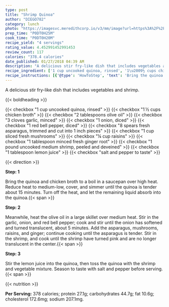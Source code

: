 ```yaml
---
type: post
title: "Shrimp Quinoa"
author: "DIEGO782"
category: lunch
photo: "https://imagesvc.meredithcorp.io/v3/mm/image?url=https%3A%2F%2Fimages.media-allrecipes.com%2Fuserphotos%2F1015954.jpg"
prep_time: "P0DT0H25M"
cook_time: "P0DT0H20M"
recipe_yield: "4 servings"
rating_value: 4.452991452991453
review_count: 117
calories: "378.4 calories"
date_published: 01/27/2018 04:39 AM
description: "A delicious stir fry-like dish that includes vegetables and shrimp."
recipe_ingredient: ['1 cup uncooked quinoa, rinsed', '1\u2009½ cups chicken broth', '2 tablespoons olive oil', '3 cloves garlic, minced', '1 onion, diced', '1 red bell pepper, diced', '8 spears fresh asparagus, trimmed and cut into 1 inch pieces', '1 cup sliced fresh mushrooms', '¼ cup raisins', '1 tablespoon minced fresh ginger root', '1 pound uncooked medium shrimp, peeled and deveined', '1 tablespoon lemon juice', 'salt and pepper to taste']
recipe_instructions: [{'@type': 'HowToStep', 'text': 'Bring the quinoa and chicken broth to a boil in a saucepan over high heat. Reduce heat to medium-low, cover, and simmer until the quinoa is tender about 15 minutes. Turn off the heat, and let the remaining liquid absorb into the quinoa.\n'}, {'@type': 'HowToStep', 'text': 'Meanwhile, heat the olive oil in a large skillet over medium heat. Stir in the garlic, onion, and red bell pepper; cook and stir until the onion has softened and turned translucent, about 5 minutes. Add the asparagus, mushrooms, raisins, and ginger; continue cooking until the asparagus is tender. Stir in the shrimp, and cook until the shrimp have turned pink and are no longer translucent in the center.\n'}, {'@type': 'HowToStep', 'text': 'Stir the lemon juice into the quinoa, then toss the quinoa with the shrimp and vegetable mixture. Season to taste with salt and pepper before serving.\n'}]
---
```


A delicious stir fry-like dish that includes vegetables and shrimp. 

{{< boldheading >}}

{{< checkbox "1 cup uncooked quinoa, rinsed" >}}
{{< checkbox "1 ½ cups chicken broth" >}}
{{< checkbox "2 tablespoons olive oil" >}}
{{< checkbox "3 cloves garlic, minced" >}}
{{< checkbox "1  onion, diced" >}}
{{< checkbox "1  red bell pepper, diced" >}}
{{< checkbox "8 spears fresh asparagus, trimmed and cut into 1 inch pieces" >}}
{{< checkbox "1 cup sliced fresh mushrooms" >}}
{{< checkbox "¼ cup raisins" >}}
{{< checkbox "1 tablespoon minced fresh ginger root" >}}
{{< checkbox "1 pound uncooked medium shrimp, peeled and deveined" >}}
{{< checkbox "1 tablespoon lemon juice" >}}
{{< checkbox "salt and pepper to taste" >}}


{{< direction >}}

**Step: 1**

Bring the quinoa and chicken broth to a boil in a saucepan over high heat. Reduce heat to medium-low, cover, and simmer until the quinoa is tender about 15 minutes. Turn off the heat, and let the remaining liquid absorb into the quinoa.{{< span >}}

**Step: 2**

Meanwhile, heat the olive oil in a large skillet over medium heat. Stir in the garlic, onion, and red bell pepper; cook and stir until the onion has softened and turned translucent, about 5 minutes. Add the asparagus, mushrooms, raisins, and ginger; continue cooking until the asparagus is tender. Stir in the shrimp, and cook until the shrimp have turned pink and are no longer translucent in the center.{{< span >}}

**Step: 3**

Stir the lemon juice into the quinoa, then toss the quinoa with the shrimp and vegetable mixture. Season to taste with salt and pepper before serving.{{< span >}}

{{< nutrition >}}

**Per Serving:** 378 calories; protein 27.1g; carbohydrates 44.7g; fat 10.6g; cholesterol 172.6mg; sodium 207.1mg.